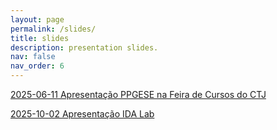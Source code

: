 ```yaml
---
layout: page
permalink: /slides/
title: slides
description: presentation slides.
nav: false
nav_order: 6
---
```


<style>body {text-align: justify}</style>

[2025-06-11 Apresentação PPGESE na Feira de Cursos do CTJ](/assets/pdf/2025-06-11-PPGESE.pdf)

[2025-10-02 Apresentação IDA Lab](/assets/pdf/2025-06-11-IDA.pdf)
